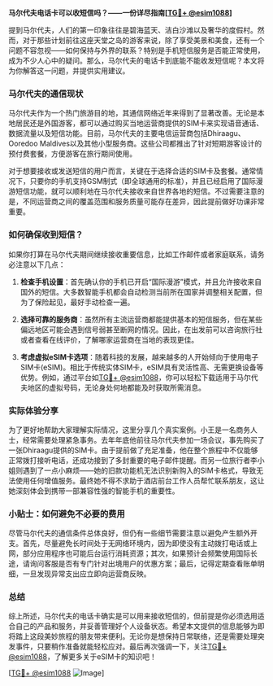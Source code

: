 **马尔代夫电话卡可以收短信吗？——一份详尽指南[[TG💪+ @esim1088](https://t.me/s/esim1088)]**

提到马尔代夫，人们的第一印象往往是碧海蓝天、洁白沙滩以及奢华的度假村。然而，对于那些计划前往这座天堂之岛的游客来说，除了享受美景和美食，还有一个问题不容忽视——如何保持与外界的联系？特别是手机短信服务是否能正常使用，成为不少人心中的疑问。那么，马尔代夫的电话卡到底能不能收发短信呢？本文将为你解答这一问题，并提供实用建议。

### 马尔代夫的通信现状

马尔代夫作为一个热门旅游目的地，其通信网络近年来得到了显著改善。无论是本地居民还是外国游客，都可以通过购买当地运营商提供的SIM卡来实现语音通话、数据流量以及短信功能。目前，马尔代夫的主要电信运营商包括Dhiraagu、Ooredoo Maldives以及其他小型服务商。这些公司都推出了针对短期游客设计的预付费套餐，方便游客在旅行期间使用。

对于想要接收或发送短信的用户而言，关键在于选择合适的SIM卡及套餐。通常情况下，只要你的手机支持GSM制式（即全球通用的标准），并且已经启用了国际漫游短信功能，就可以顺利地在马尔代夫接收来自世界各地的短信。不过需要注意的是，不同运营商之间的覆盖范围和服务质量可能存在差异，因此提前做好功课非常重要。

### 如何确保收到短信？

如果你打算在马尔代夫期间继续接收重要信息，比如工作邮件或者家庭联系，请务必注意以下几点：

1. **检查手机设置**：首先确认你的手机已开启“国际漫游”模式，并且允许接收来自国外的短信。大多数智能手机都会自动检测当前所在国家并调整相关配置，但为了保险起见，最好手动检查一遍。
   
2. **选择可靠的服务商**：虽然所有主流运营商都能提供基本的短信服务，但在某些偏远地区可能会遇到信号弱甚至断网的情况。因此，在出发前可以咨询旅行社或者查看在线评价，了解哪家运营商在当地的表现更佳。

3. **考虑虚拟eSIM卡选项**：随着科技的发展，越来越多的人开始倾向于使用电子SIM卡(eSIM)。相比于传统实体SIM卡，eSIM具有灵活性高、无需更换设备等优势。例如，通过平台如[TG💪+ @esim1088](https://t.me/s/esim1088)，你可以轻松下载适用于马尔代夫地区的虚拟号码，无论身处何地都能及时获取所需消息。

### 实际体验分享

为了更好地帮助大家理解实际情况，这里分享几个真实案例。小王是一名商务人士，经常需要处理紧急事务。去年年底他前往马尔代夫参加一场会议，事先购买了一张Dhiraagu提供的SIM卡。由于提前做了充足准备，他在整个旅程中不仅能够正常拨打接听电话，还成功接到了多封重要的电子邮件提醒。而另一位旅行者李小姐则遇到了一点小麻烦——她的旧款功能机无法识别新购入的SIM卡格式，导致无法使用任何增值服务。最终她不得不求助于酒店前台工作人员帮忙联系朋友，这让她深刻体会到携带一部兼容性强的智能手机的重要性。

### 小贴士：如何避免不必要的费用

尽管马尔代夫的通信条件总体良好，但仍有一些细节需要注意以避免产生额外开支。首先，尽量避免长时间处于无网络环境内，因为即使没有主动拨打电话或上网，部分应用程序也可能后台运行消耗资源；其次，如果预计会频繁使用国际长途，请询问客服是否有专门针对出境用户的优惠方案；最后，记得定期查看账单明细，一旦发现异常支出应立即向运营商反映。

### 总结

综上所述，马尔代夫的电话卡确实是可以用来接收短信的，但前提是你必须选用适合自己的产品和服务，并妥善管理好个人设备状态。希望本文提供的信息能够为即将踏上这段美妙旅程的朋友带来便利。无论你是想保持日常联络，还是需要处理突发事件，只要稍作准备就能轻松应对。最后再次强调一下，关注[TG💪+ @esim1088](https://t.me/s/esim1088)，了解更多关于eSIM卡的知识吧！

[[TG💪+ @esim1088](https://t.me/s/esim1088) ![Image](https://i.postimg.cc/4NQfJmqS/Snipaste-2025-05-13-00-14-12.png)]
